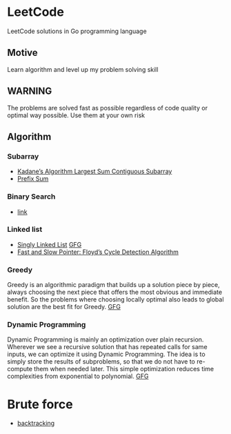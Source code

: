 # LeetCode
LeetCode solutions in Go programming language

## Motive
Learn algorithm and level up my problem solving skill

## WARNING
The problems are solved fast as possible regardless of code quality or optimal way possible.
Use them at your own risk

## Algorithm

### Subarray
* [Kadane’s Algorithm Largest Sum Contiguous Subarray](https://www.geeksforgeeks.org/largest-sum-contiguous-subarray/)
* [Prefix Sum](https://www.geeksforgeeks.org/prefix-sum-array-implementation-applications-competitive-programming/)

### Binary Search
* [link](https://www.geeksforgeeks.org/binary-search/)

### Linked list
* [Singly Linked List](https://www.educative.io/answers/what-is-a-singly-linked-list) [GFG](https://www.geeksforgeeks.org/data-structures/linked-list/singly-linked-list/)
* [Fast and Slow Pointer: Floyd’s Cycle Detection Algorithm](https://codeburst.io/fast-and-slow-pointer-floyds-cycle-detection-algorithm-9c7a8693f491)

### Greedy
Greedy is an algorithmic paradigm that builds up a solution piece by piece, always choosing the next piece that offers the most obvious and immediate benefit. So the problems where choosing locally optimal also leads to global solution are the best fit for Greedy.
[GFG](https://www.geeksforgeeks.org/greedy-algorithms/)

### Dynamic Programming
Dynamic Programming is mainly an optimization over plain recursion. Wherever we see a recursive solution that has repeated calls for same inputs, we can optimize it using Dynamic Programming. The idea is to simply store the results of subproblems, so that we do not have to re-compute them when needed later. This simple optimization reduces time complexities from exponential to polynomial.
[GFG](https://www.geeksforgeeks.org/dynamic-programming/)


# Brute force
* [backtracking](https://www.simplilearn.com/tutorials/data-structure-tutorial/backtracking-algorithm)
